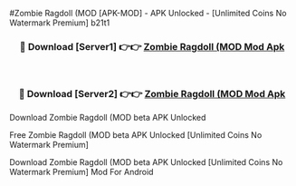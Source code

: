 #Zombie Ragdoll (MOD [APK-MOD] - APK Unlocked - [Unlimited Coins No Watermark Premium] b21t1



<div align="center">

<h3>🔴 Download [Server1] 👉👉 <a href="https://momento.my/?title=Zombie_Ragdoll_(MOD">Zombie Ragdoll (MOD Mod Apk</a></h3><br>

<h3>🔴 Download [Server2] 👉👉 <a href="https://momento.my/?title=Zombie_Ragdoll_(MOD">Zombie Ragdoll (MOD Mod Apk</a></h3>
</div>



Download Zombie Ragdoll (MOD beta APK Unlocked

Free Zombie Ragdoll (MOD beta APK Unlocked [Unlimited Coins No Watermark Premium]

Download Zombie Ragdoll (MOD beta APK Unlocked [Unlimited Coins No Watermark Premium] Mod For Android
